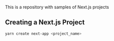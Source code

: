 This is a repository with samples of Next.js projects


## Creating a Next.js Project

```bash
yarn create next-app <project_name>
```